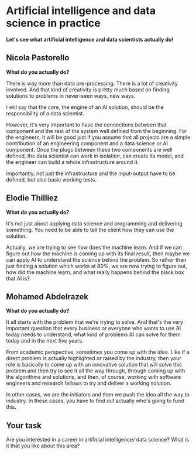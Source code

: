 # Artificial intelligence and data science in practice

**Let's see what artificial intelligence and data scientists actually do!**

## Nicola Pastorello

**What do you actually do?**

There is way more than data pre-processing. There is a lot of creativity involved. And that kind of creativity is pretty much based on finding solutions to problems in never-seen ways, new ways.

I will say that the core, the engine of an AI solution, should be the responsibility of a data scientist.

However, it's very important to have the connections between that component and the rest of the system well defined from the beginning. For the engineers, it will be good just if you assume that all projects are a simple contribution of an engineering component and a data science or AI component. Once the plugs between these two components are well defined, the data scientist can work in isolation, can create its model, and the engineer can build a whole infrastructure around it.

Importantly, not just the infrastructure and the input-output have to be defined, but also basic working tests.

## Elodie Thilliez

**What do you actually do?** 

It's not just about applying data science and programming and delivering something. You need to be able to tell the client how they can use the solution.

Actually, we are trying to see how does the machine learn. And if we can figure out how the machine is coming up with its final result, then maybe we can apply AI to understand the science behind the problem. So rather than just finding a solution which works at 80%, we are now trying to figure out, how did the machine learn, and what really happens behind the black box that AI is?

## Mohamed Abdelrazek

**What do you actually do?** 

It all starts with the problem that we're trying to solve. And that's the very important question that every business or everyone who wants to use AI today needs to understand, what kind of problems AI can solve for them today and in the next five years.

From academic perspective, sometimes you come up with the idea. Like if a direct problem is actually highlighted or raised by the industry, then your role is basically to come up with an innovative solution that will solve this problem and then try to see it all the way through, through coming up with the algorithms and solutions, and then, of course, working with software engineers and research fellows to try and deliver a working solution.

In other cases, we are the initiators and then we push the idea all the way to industry. In these cases, you have to find out actually who's going to fund this.

## Your task
Are you interested in a career in artificial intelligence/ data science? What is it that you like about this area?